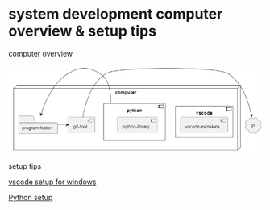 # system development computer overview & setup tips 
 
computer overview 

![computer overview](computer.jpg) 
 
setup tips 

[vscode setup for windows](https://github.com/ak-life/vscode-install/blob/main/vscode%20setup%20for%20windows) 

[Python setup](https://learn.microsoft.com/ja-jp/windows/python/beginners#install-git-optional)
